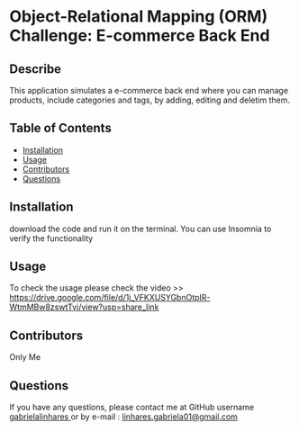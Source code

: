   # Object-Relational Mapping (ORM) Challenge: E-commerce Back End

  ## Describe
  This application simulates a e-commerce back end where you can manage products, include categories and tags, by adding, editing and deletim them. 

  ## Table of Contents
  * [Installation](#installation)
  * [Usage](#usage)
  * [Contributors](#contributors)
  * [Questions](#questions)
  
  ## Installation
  download the code and run it on the terminal. You can use Insomnia to verify the functionality 
  
  ## Usage
 To check the usage please check the video >> https://drive.google.com/file/d/1j_VFKXUSYGbnOtpIR-WtmMBw8zswtTvj/view?usp=share_link
  
  
  ## Contributors
  Only Me
 
  
  ## Questions 
  If you have any questions, please contact me at GitHub username <a href="https://github.com/gabrielalinhares"> gabrielalinhares </a> or by e-mail :
  linhares.gabriela01@gmail.com
